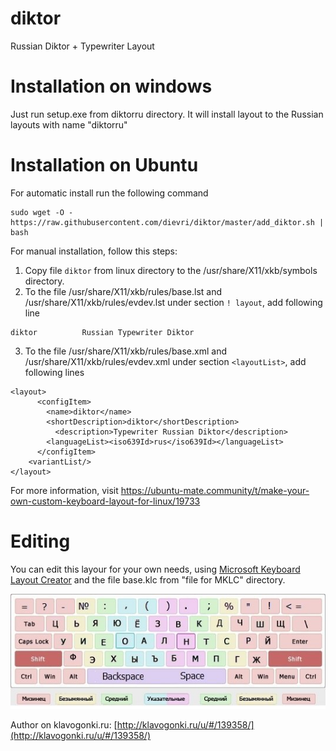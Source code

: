 # diktor
Russian Diktor + Typewriter Layout

# Installation on windows
Just run setup.exe from diktorru directory. It will install layout to the Russian layouts with name "diktorru"

# Installation on Ubuntu

For automatic install run the following command

```
sudo wget -O - https://raw.githubusercontent.com/dievri/diktor/master/add_diktor.sh | bash
```

For manual installation, follow this steps:

1. Copy file `diktor` from linux directory to the  /usr/share/X11/xkb/symbols directory.
2. To the file /usr/share/X11/xkb/rules/base.lst and /usr/share/X11/xkb/rules/evdev.lst under section `! layout`, add following line
```
diktor          Russian Typewriter Diktor
```
3. To the file /usr/share/X11/xkb/rules/base.xml and /usr/share/X11/xkb/rules/evdev.xml under section `<layoutList>`, add following lines
```
<layout>
      <configItem>
        <name>diktor</name>
        <shortDescription>diktor</shortDescription>
          <description>Typewriter Russian Diktor</description>
        <languageList><iso639Id>rus</iso639Id></languageList>
      </configItem>
    <variantList/>
</layout>
```

For more information, visit https://ubuntu-mate.community/t/make-your-own-custom-keyboard-layout-for-linux/19733

# Editing
You can edit this layour for your own needs, using [Microsoft Keyboard Layout Creator](https://www.microsoft.com/en-us/download/details.aspx?id=22339) and the file base.klc from "file for MKLC" directory.

![Diktor](https://raw.githubusercontent.com/dievri/diktor/master/diktor.jpg)

Author on klavogonki.ru: [http://klavogonki.ru/u/#/139358/](http://klavogonki.ru/u/#/139358/)
